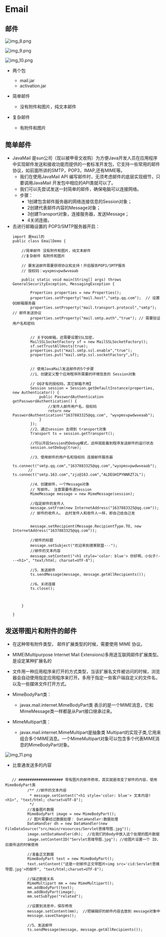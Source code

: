 # Email
## 邮件





![img_8.png](img_8.png)

![img_9.png](img_9.png)

![img_10.png](img_10.png)


- 两个包
    - mail.jar
    - activation.jar
  

- 简单邮件
  - 没有附件和图片，纯文本邮件
- 复杂邮件
  - 有附件和图片
  

## 简单邮件
- JavaMail 是sun公司（现以被甲骨文收购）为方便Java开发人员在应用程序中实现邮件发送和接收功能而提供的一套标准开发包，它支持一些常用的邮件协议，如前面所讲的SMTP，POP3，IMAP,还有MIME等。
  - 我们在使用JavaMail API 编写邮件时，无须考虑邮件的底层实现细节，只要调用JavaMail 开发包中相应的API类就可以了。
  - 我们可以先尝试发送一封简单的邮件，确保电脑可以连接网络。
  - 步骤：
    - 1创建包含邮件服务器的网络连接信息的Session对象；
    - 2创建代表邮件内容的Message对象；
    - 3创建Transport对象，连接服务器，发送Message；
    - 4关闭连接。
- 去进行邮箱设置的 POP3/SMTP服务器开启：
  ```
  import 是mail的
  public class EmailDemo {
  
      //简单邮件 没有附件和图片，纯文本邮件
      //复杂邮件 有附件和图片
  
      // 要发送邮件需要获得协议和支持！开启服务POP3/SMTP服务
      // 授权码：wyxpmsvpwdwveaab
  
      public static void main(String[] args) throws GeneralSecurityException, MessagingException {
  
          Properties properties = new Properties();
          properties.setProperty("mail.host","smtp.qq.com");  // 设置QQ邮箱服务器
          properties.setProperty("mail.transport.protocol","smtp"); // 邮件发送协议
          properties.setProperty("mail.smtp.auth","true"); // 需要验证用户名和密码
  
  
          // 关于QQ邮箱，还需要设置SSL加密，
          MailSSLSocketFactory sf = new MailSSLSocketFactory();
          sf.setTrustAllHosts(true);
          properties.put("mail.smtp.ssl.enable","true");
          properties.put("mail.smtp.ssl.socketFactory",sf);
  
  
          // 使用JavaMail发送邮件的5个步骤
          //1、创建定义整个应用程序所需要的环境信息的 Session对象
  
          // QQ才有的授权码，其它邮箱不用】
          Session session = Session.getDefaultInstance(properties, new Authenticator() {
              public PasswordAuthentication getPasswordAuthentication() {
                  //发件人邮件用户名，授权码
                  return new PasswordAuthentication("1637883325@qq.com", "wyxpmsvpwdwveaab");
              }
          });
          //2、通过session 去得到 transport对象
          Transport ts = session.getTransport();
  
          //可以开启Session的Debug模式，这样就能看到程序发送邮件的运行状态
          session.setDebug(true);
  
          //3、使用邮件的用户名和授权码 连接邮件服务器
          ts.connect("smtp.qq.com","1637883325@qq.com","wyxpmsvpwdwveaab");
         // ts.connect("smtp.163.com","zjz@163.com","ALDEGHIPYNNRZTJL");
  
          //4、创建邮件，一个Message对象
          // 写邮件。 注意需要传递Session
          MimeMessage message = new MimeMessage(session);
  
          //指定邮件的发件人
          message.setFrom(new InternetAddress("1637883325@qq.com"));
          // 邮件的收件人。 此时发件人和收件人一样，即自己给自己发
  
  
          message.setRecipient(Message.RecipientType.TO, new InternetAddress("1637883325@qq.com"));
  
          //邮件的标题
          message.setSubject("欢迎来到德莱联盟---");
          //邮件的文本内容
          message.setContent("<h1 style='color: blue'> 你好啊，小伙子!---<h1>", "text/html; charset=UTF-8");
  
          //5、发送邮件
          ts.sendMessage(message, message.getAllRecipients());
  
          //6。关闭连接
          ts.close();
  
  
  
      }
      
  }
  
  ```
  

## 发送带图片和附件的邮件
- 在这种带有附件类型， 邮件扩展类型的时候，需要使用 MIME 协议。

- MIME(Multipurpose Internet Mail Extensions)多用途互联网邮件扩展类型。是设定某种扩展名的

- 文件用一种应用程序来打开的方式类型，当该扩展名文件被访问的时候，浏览器会自动使用指定应用程序来打开。多用于指定一些客户端自定义的文件名，以及一些媒体文件打开方式。

- MimeBodyPart类：
  - javax.mail.internet.MimeBodyPart类 表示的是一个MIME消息，它和MimeMessage类一样都是从Part接口继承过来。

- MimeMultipart类：
  - javax.mail.internet.MimeMultipart是抽象类 Multipart的实现子类,它用来组合多个MIME消息。一个MimeMultipart对象可以包含多个代表MIME消息的MimeBodyPart对象。
  
![img_11.png](img_11.png)

- 比普通发送多的内容

```

   // #################### 带有图片的邮件修改，其实就是改变了邮件的内容，使用 MimeBodyPart类
          /** //邮件的文本内容
           * message.setContent("<h1 style='color: blue'> 文本内容!<h1>", "text/html; charset=UTF-8");
           */
          //准备图片数据
          MimeBodyPart image = new MimeBodyPart();
          // 图片需要经过数据处理： DataHandler:数据处理
          DataHandler dh = new DataHandler(new FileDataSource("src/main/resources/Servlet思维导图.jpg"));
          image.setDataHandler(dh);  //在我们的Body中放入这个处理的图片数据
          image.setContentID("Servlet思维导图.jpg"); //给图片设置一个 ID，后面传送的时候使用
  
          //准备正文数据
          MimeBodyPart text = new MimeBodyPart();
          text.setContent("这是一封邮件正文带图片<img src='cid:Servlet思维导图.jpg'>的邮件", "text/html;charset=UTF-8");
  
          //描述数据关系
          MimeMultipart mm = new MimeMultipart();
          mm.addBodyPart(text);
          mm.addBodyPart(image);
          mm.setSubType("related");
  
          //设置到消息中，保存修改
          message.setContent(mm);  //把编辑好的邮件内容去放到 message对象中
          message.saveChanges();
  
          //5、发送邮件
          ts.sendMessage(message, message.getAllRecipients());

```



 


